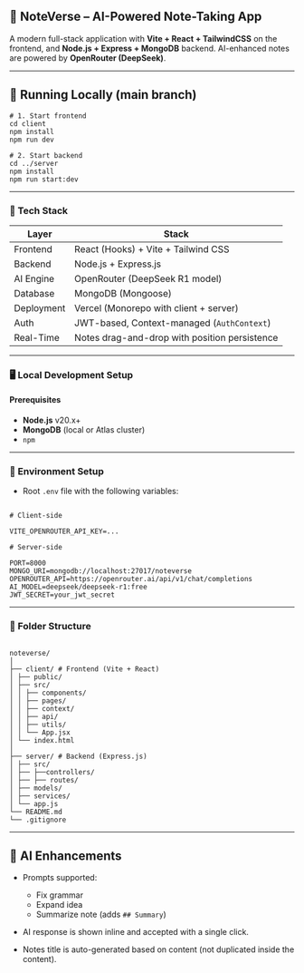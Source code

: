 ## 🧠 NoteVerse – AI-Powered Note-Taking App

A modern full-stack application with **Vite + React + TailwindCSS** on the frontend, and **Node.js + Express + MongoDB** backend. AI-enhanced notes are powered by **OpenRouter (DeepSeek)**.

---

## 🚀 Running Locally (main branch)

```
# 1. Start frontend
cd client
npm install
npm run dev

# 2. Start backend
cd ../server
npm install
npm run start:dev

```

---

### 🔧 Tech Stack

| Layer      | Stack                                         |
| ---------- | --------------------------------------------- |
| Frontend   | React (Hooks) + Vite + Tailwind CSS           |
| Backend    | Node.js + Express.js                          |
| AI Engine  | OpenRouter (DeepSeek R1 model)                |
| Database   | MongoDB (Mongoose)                            |
| Deployment | Vercel (Monorepo with client + server)        |
| Auth       | JWT-based, Context-managed (`AuthContext`)    |
| Real-Time  | Notes drag-and-drop with position persistence |

---

### 🖥️ Local Development Setup

#### Prerequisites

- **Node.js** v20.x+
- **MongoDB** (local or Atlas cluster)
- `npm`

---

### 🔑 Environment Setup

- Root `.env` file with the following variables:

```

# Client-side

VITE_OPENROUTER_API_KEY=...

# Server-side

PORT=8000
MONGO_URI=mongodb://localhost:27017/noteverse
OPENROUTER_API=https://openrouter.ai/api/v1/chat/completions
AI_MODEL=deepseek/deepseek-r1:free
JWT_SECRET=your_jwt_secret

```

---

### 📁 Folder Structure

```

noteverse/
│
├── client/ # Frontend (Vite + React)
│ ├── public/
│ ├── src/
│ │ ├── components/
│ │ ├── pages/
│ │ ├── context/
│ │ ├── api/
│ │ ├── utils/
│ │ └── App.jsx
│ └── index.html
│
├── server/ # Backend (Express.js)
│ ├── src/
│ ├── ├──controllers/
│ ├── ├── routes/
│ ├── models/
│ ├── services/
│ └── app.js
└── README.md
└── .gitignore

```

---

## 🧠 AI Enhancements

- Prompts supported:

  - Fix grammar
  - Expand idea
  - Summarize note (adds `## Summary`)

- AI response is shown inline and accepted with a single click.
- Notes title is auto-generated based on content (not duplicated inside the content).
